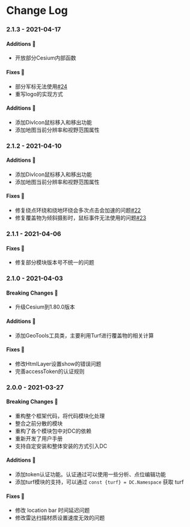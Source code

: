 # Change Log

### 2.1.3 - 2021-04-17

#### Additions 🎉

- 开放部分Cesium内部函数

#### Fixes 🔧

- 部分军标无法使用[#24](https://github.com/dvgis/dc-sdk/issues/24)
- 重写logo的实现方式

#### Additions 🎉

- 添加DivIcon鼠标移入和移出功能
- 添加地图当前分辨率和视野范围属性

### 2.1.2 - 2021-04-10

#### Additions 🎉

- 添加DivIcon鼠标移入和移出功能
- 添加地图当前分辨率和视野范围属性

#### Fixes 🔧

- 修复绕点环绕和绕地环绕会多次点击会加速的问题[#22](https://github.com/dvgis/dc-sdk/issues/22)
- 修复覆盖物为倾斜摄影时，鼠标事件无法使用的问题[#23](https://github.com/dvgis/dc-sdk/issues/23)

### 2.1.1 - 2021-04-06

#### Fixes 🔧

- 修复部分模块版本号不统一的问题

### 2.1.0 - 2021-04-03

#### Breaking Changes 📣

- 升级Cesium到1.80.0版本

#### Additions 🎉

- 添加GeoTools工具类，主要利用Turf进行覆盖物的相关计算

#### Fixes 🔧

- 修改HtmlLayer设置show的错误问题
- 完善accessToken的认证规则

### 2.0.0 - 2021-03-27

#### Breaking Changes 📣

- 重构整个框架代码，将代码模块化处理
- 整合之前分散的模块
- 重构了各个模块包中对DC的依赖
- 重新开发了用户手册
- 支持自定安装和整体安装的方式引入DC

#### Additions 🎉

- 添加token认证功能。认证通过可以使用一些分析、点位编辑功能
- 添加turf模块的支持，可以通过 `const {turf} = DC.Namespace` 获取 turf

#### Fixes 🔧

- 修改 location bar 时间延迟问题
- 修改雷达扫描材质设置速度无效的问题
